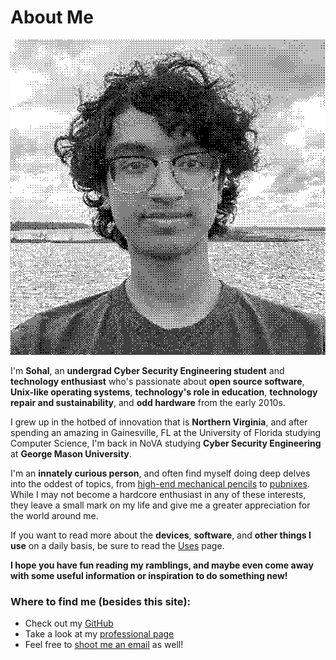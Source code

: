 # About Me

![](../public/images/about/me.png)

 I'm **Sohal**, an **undergrad Cyber Security Engineering student** and **technology enthusiast** who's passionate about **open source software**, **Unix-like operating systems**, **technology's role in education**, **technology repair and sustainability**, and **odd hardware** from the early 2010s.

 I grew up in the hotbed of innovation that is **Northern Virginia**, and after spending an amazing in Gainesville, FL at the University of Florida studying Computer Science, I'm back in NoVA studying **Cyber Security Engineering** at **George Mason University**.

I'm an **innately curious person**, and often find myself doing deep delves into the oddest of topics, from [high-end mechanical pencils](https://www.reddit.com/r/mechanicalpencils/) to [pubnixes](https://tildeverse.org/). While I may not become a hardcore enthusiast in any of these interests, they leave a small mark on my life and give me a greater appreciation for the world around me.

If you want to read more about the **devices**, **software**, and **other things I use** on a daily basis, be sure to read the [Uses](/uses) page.

**I hope you have fun reading my ramblings, and maybe even come away with some useful information or inspiration to do something new!**

### Where to find me (besides this site):
- Check out my [GitHub](https://github.com/sohalsdr)
- Take a look at my [professional page](https://sohalsdr.com)
- Feel free to [shoot me an email](mailto:sohal@sohalsdr.com) as well!
